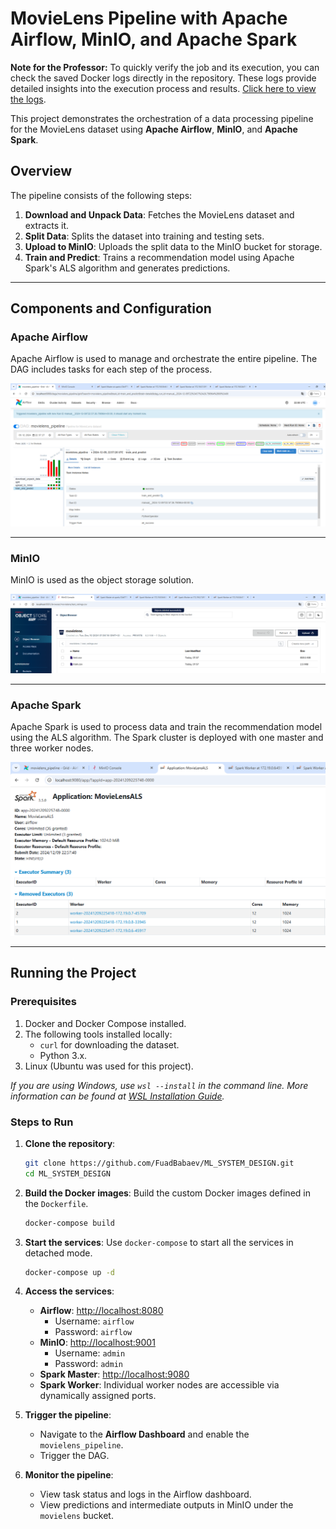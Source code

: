 # MovieLens Pipeline with Apache Airflow, MinIO, and Apache Spark

**Note for the Professor:** To quickly verify the job and its execution, you can check the saved Docker logs directly in the repository. These logs provide detailed insights into the execution process and results. [Click here to view the logs](logs.txt).

This project demonstrates the orchestration of a data processing pipeline for the MovieLens dataset using **Apache Airflow**, **MinIO**, and **Apache Spark**.

## Overview

The pipeline consists of the following steps:
1. **Download and Unpack Data**: Fetches the MovieLens dataset and extracts it.
2. **Split Data**: Splits the dataset into training and testing sets.
3. **Upload to MinIO**: Uploads the split data to the MinIO bucket for storage.
4. **Train and Predict**: Trains a recommendation model using Apache Spark's ALS algorithm and generates predictions.

---

## Components and Configuration

### **Apache Airflow**
Apache Airflow is used to manage and orchestrate the entire pipeline. The DAG includes tasks for each step of the process.

![Airflow Main Dashboard](images/Airflow_main.PNG)

---

### **MinIO**
MinIO is used as the object storage solution.

![MinIO Object Storage](images/MINIO.PNG)

---

### **Apache Spark**
Apache Spark is used to process data and train the recommendation model using the ALS algorithm. The Spark cluster is deployed with one master and three worker nodes.

![Apache Spark Master Dashboard](images/SPARK.PNG)

---

## Running the Project

### Prerequisites
1. Docker and Docker Compose installed.
2. The following tools installed locally:
   - `curl` for downloading the dataset.
   - Python 3.x.
3. Linux (Ubuntu was used for this project).

*If you are using Windows, use `wsl --install` in the command line. More information can be found at [WSL Installation Guide](https://learn.microsoft.com/en-us/windows/wsl/install).*

### Steps to Run

1. **Clone the repository**:
   ```bash
   git clone https://github.com/FuadBabaev/ML_SYSTEM_DESIGN.git
   cd ML_SYSTEM_DESIGN

2. **Build the Docker images**:
   Build the custom Docker images defined in the `Dockerfile`.
   ```bash
   docker-compose build
   ```

3. **Start the services**:
   Use `docker-compose` to start all the services in detached mode.
   ```bash
   docker-compose up -d
   ```

4. **Access the services**:
   - **Airflow**: [http://localhost:8080](http://localhost:8080)
     - Username: `airflow`
     - Password: `airflow`
   - **MinIO**: [http://localhost:9001](http://localhost:9001)
     - Username: `admin`
     - Password: `admin`
   - **Spark Master**: [http://localhost:9080](http://localhost:9080)
   - **Spark Worker**: Individual worker nodes are accessible via dynamically assigned ports.

5. **Trigger the pipeline**:
   - Navigate to the **Airflow Dashboard** and enable the `movielens_pipeline`.
   - Trigger the DAG.

6. **Monitor the pipeline**:
   - View task status and logs in the Airflow dashboard.
   - View predictions and intermediate outputs in MinIO under the `movielens` bucket.
```